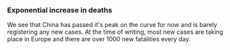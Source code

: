 ### Exponential increase in deaths
We see that China has passed it's peak on the curve for now and is barely registering any new cases.
At the time of writing, most new cases are taking place in Europe and there are over 1000 new fatalities every day.